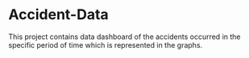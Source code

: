# Accident-Data
This project contains data dashboard of the accidents occurred in the specific period of time which is represented in the graphs.

